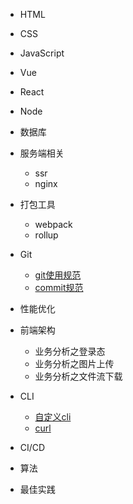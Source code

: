 
<!-- [HTML](/) -->
* HTML

* CSS

* JavaScript

* Vue

* React

* Node

* 数据库

* 服务端相关
  * ssr
  * nginx

* 打包工具
  * webpack
  * rollup

* Git
  * [git使用规范](/git/useStandard.md)
  * [commit规范](/git/commitStandard.md)

* 性能优化

* 前端架构
  * 业务分析之登录态
  * 业务分析之图片上传
  * 业务分析之文件流下载

* CLI
  * [自定义cli](/cli/custom.md)
  * [curl](/cli/curl.md)

* CI/CD

* 算法

* 最佳实践